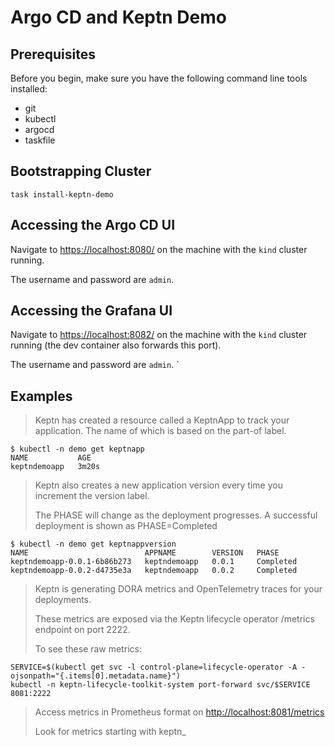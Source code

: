 # Argo CD and Keptn Demo

## Prerequisites

Before you begin, make sure you have the following command line tools installed:

- git
- kubectl
- argocd
- taskfile

## Bootstrapping Cluster
```
task install-keptn-demo
```

## Accessing the Argo CD UI
Navigate to [https://localhost:8080/](https://localhost:8080/) on the machine with the `kind` cluster running.

The username and password are `admin`.

## Accessing the Grafana UI
Navigate to [https://localhost:8082/](https://localhost:8082/) on the machine with the `kind` cluster running (the dev container also forwards this port).

The username and password are `admin`.
`

## Examples

> Keptn has created a resource called a KeptnApp to track your application. The name of which is
based on the part-of label.

```
$ kubectl -n demo get keptnapp
NAME           AGE
keptndemoapp   3m20s
```

> Keptn also creates a new application version every time you increment the version label.
>
> The PHASE will change as the deployment progresses. A successful deployment is shown as PHASE=Completed

```
$ kubectl -n demo get keptnappversion
NAME                          APPNAME        VERSION   PHASE
keptndemoapp-0.0.1-6b86b273   keptndemoapp   0.0.1     Completed
keptndemoapp-0.0.2-d4735e3a   keptndemoapp   0.0.2     Completed
```

> Keptn is generating DORA metrics and OpenTelemetry traces for your deployments.
>
> These metrics are exposed via the Keptn lifecycle operator /metrics endpoint on port 2222.
>
> To see these raw metrics:

```
SERVICE=$(kubectl get svc -l control-plane=lifecycle-operator -A -ojsonpath="{.items[0].metadata.name}")
kubectl -n keptn-lifecycle-toolkit-system port-forward svc/$SERVICE 8081:2222
```

> Access metrics in Prometheus format on [http://localhost:8081/metrics](http://localhost:8081/metrics)
>
> Look for metrics starting with keptn_
